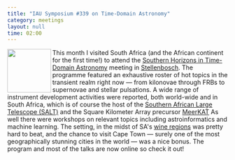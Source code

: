 ```yaml
---
title: "IAU Symposium #339 on Time-Domain Astronomy"
category: meetings
layout: null
time: 02:00
---
```

<!-- header generated from blosxom format post; make_header.pl 23.1.2022 -->
<p>
  <!---- Begin .post ---->
<img src="http://iaus339.ast.uct.ac.za/wp-content/uploads/2017/01/cropped-cropped-cropped-cropped-iau_wb-e1485297180173.jpg" width="100" align="left"></a>
This month I visited South Africa (and the African continent for the first
time!) to attend the 
<a href="http://iaus339.ast.uct.ac.za">Southern Horizons in Time-Domain
Astronomy</a> meeting in 
<a href="https://en.wikivoyage.org/wiki/Stellenbosch">Stellenbosch</a>.
The programme featured an exhaustive roster of hot topics in the transient
realm right now &mdash; from kilonovae through FRBs to supernovae and stellar
pulsations.
A wide range of instrument development activities were reported, both 
world-wide and in South Africa, which is of course the host of the
<a href="https://www.salt.ac.za">Southern African Large Telescope (SALT)</a>
and the Square Kilometer Array precursor
<a href="http://www.ska.ac.za/gallery/meerkat">MeerKAT</a>
As well there were workshops on relevant topics including astroinformatics
and machine learning. 
The setting, in the midst of SA's 
<a href="http://www.wineroute.co.za">wine regions</a> was pretty hard to beat,
and the chance to visit Cape Town &mdash; surely one of the most geographically
stunning cities in the world &mdash; was a nice bonus.
The program and most of the talks are now online so check it out!
